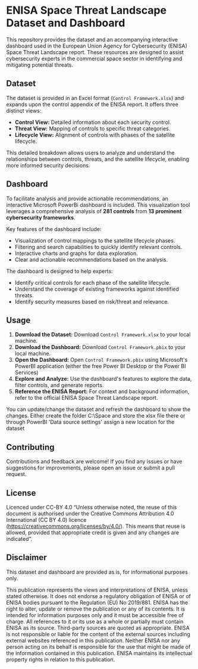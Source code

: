 # ENISA Space Threat Landscape Dataset and Dashboard

This repository provides the dataset and an accompanying interactive dashboard used in the European Union Agency for Cybersecurity (ENISA) Space Threat Landscape report. These resources are designed to assist cybersecurity experts in the commercial space sector in identifying and mitigating potential threats.

## Dataset

The dataset is provided in an Excel format (`Control Framework.xlsx`) and expands upon the control appendix of the ENISA report. It offers three distinct views:

* **Control View:** Detailed information about each security control.
* **Threat View:** Mapping of controls to specific threat categories.
* **Lifecycle View:** Alignment of controls with phases of the satellite lifecycle.

This detailed breakdown allows users to analyze and understand the relationships between controls, threats, and the satellite lifecycle, enabling more informed security decisions.

## Dashboard

To facilitate analysis and provide actionable recommendations, an interactive Microsoft PowerBi dashboard is included. This visualization tool leverages a comprehensive analysis of **281 controls** from **13 prominent cybersecurity frameworks**.

Key features of the dashboard include:

* Visualization of control mappings to the satellite lifecycle phases.
* Filtering and search capabilities to quickly identify relevant controls.
* Interactive charts and graphs for data exploration.
* Clear and actionable recommendations based on the analysis.

The dashboard is designed to help experts:

* Identify critical controls for each phase of the satellite lifecycle.
* Understand the coverage of existing frameworks against identified threats.
* Identify security measures based on risk/threat and relevance.

## Usage

1.  **Download the Dataset:** Download `Control Framework.xlsx` to your local machine.
2.  **Download the Dashboard:** Download `Control Framework.pbix` to your local machine.
3.  **Open the Dashboard:** Open `Control Framework.pbix` using Microsoft's PowerBI application (either the free Power BI Desktop or the Power BI Services)
4.  **Explore and Analyze:** Use the dashboard's features to explore the data, filter controls, and generate reports.
5.  **Reference the ENISA Report:** For context and background information, refer to the official ENISA Space Threat Landscape report.

You can update/change the dataset and refresh the dashboard to show the changes. Either create the folder C:\Space and store the xlsx file there or through PowerBI 'Data source settings' assign a new location for the dataset

## Contributing

Contributions and feedback are welcome! If you find any issues or have suggestions for improvements, please open an issue or submit a pull request.

## License
Licenced under CC-BY 4.0 “Unless otherwise noted, the reuse of this document is authorised under the Creative Commons Attribution 4.0 International (CC BY 4.0) licence (https://creativecommons.org/licenses/by/4.0/). This means that reuse is allowed, provided that appropriate credit is given and any changes are indicated”.

## Disclaimer

This dataset and dashboard are provided as is, for informational purposes only. 

This publication represents the views and interpretations of ENISA, unless stated otherwise. It does not endorse a regulatory obligation of ENISA or of ENISA bodies pursuant to the Regulation (EU) No 2019/881.
ENISA has the right to alter, update or remove the publication or any of its contents. It is intended for information purposes only and it must be accessible free of charge. All references to it or its use as a whole or partially must contain ENISA as its source. 
Third-party sources are quoted as appropriate. ENISA is not responsible or liable for the content of the external sources including external websites referenced in this publication.
Neither ENISA nor any person acting on its behalf is responsible for the use that might be made of the information contained in this publication.
ENISA maintains its intellectual property rights in relation to this publication. 
